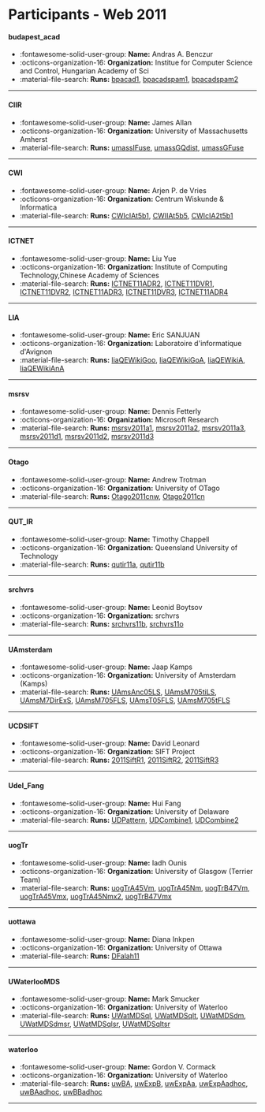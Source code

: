 # Participants - Web 2011 

#### budapest_acad
 - :fontawesome-solid-user-group: **Name:** Andras A. Benczur
 - :octicons-organization-16: **Organization:** Institue for Computer Science and Control, Hungarian Academy of Sci
 - :material-file-search: **Runs:** [bpacad1](./runs.md#bpacad1), [bpacadspam1](./runs.md#bpacadspam1), [bpacadspam2](./runs.md#bpacadspam2)

---
#### CIIR
 - :fontawesome-solid-user-group: **Name:** James Allan
 - :octicons-organization-16: **Organization:** University of Massachusetts Amherst
 - :material-file-search: **Runs:** [umassIFuse](./runs.md#umassifuse), [umassGQdist](./runs.md#umassgqdist), [umassGFuse](./runs.md#umassgfuse)

---
#### CWI
 - :fontawesome-solid-user-group: **Name:** Arjen P. de Vries
 - :octicons-organization-16: **Organization:** Centrum Wiskunde & Informatica
 - :material-file-search: **Runs:** [CWIcIAt5b1](./runs.md#cwiciat5b1), [CWIIAt5b5](./runs.md#cwiiat5b5), [CWIcIA2t5b1](./runs.md#cwicia2t5b1)

---
#### ICTNET
 - :fontawesome-solid-user-group: **Name:** Liu Yue
 - :octicons-organization-16: **Organization:** Institute of Computing Technology,Chinese Academy of Sciences
 - :material-file-search: **Runs:** [ICTNET11ADR2](./runs.md#ictnet11adr2), [ICTNET11DVR1](./runs.md#ictnet11dvr1), [ICTNET11DVR2](./runs.md#ictnet11dvr2), [ICTNET11ADR3](./runs.md#ictnet11adr3), [ICTNET11DVR3](./runs.md#ictnet11dvr3), [ICTNET11ADR4](./runs.md#ictnet11adr4)

---
#### LIA
 - :fontawesome-solid-user-group: **Name:** Eric SANJUAN
 - :octicons-organization-16: **Organization:** Laboratoire d'informatique d'Avignon
 - :material-file-search: **Runs:** [liaQEWikiGoo](./runs.md#liaqewikigoo), [liaQEWikiGoA](./runs.md#liaqewikigoa), [liaQEWikiA](./runs.md#liaqewikia), [liaQEWikiAnA](./runs.md#liaqewikiana)

---
#### msrsv
 - :fontawesome-solid-user-group: **Name:** Dennis Fetterly
 - :octicons-organization-16: **Organization:** Microsoft Research
 - :material-file-search: **Runs:** [msrsv2011a1](./runs.md#msrsv2011a1), [msrsv2011a2](./runs.md#msrsv2011a2), [msrsv2011a3](./runs.md#msrsv2011a3), [msrsv2011d1](./runs.md#msrsv2011d1), [msrsv2011d2](./runs.md#msrsv2011d2), [msrsv2011d3](./runs.md#msrsv2011d3)

---
#### Otago
 - :fontawesome-solid-user-group: **Name:** Andrew Trotman
 - :octicons-organization-16: **Organization:** University of OTago
 - :material-file-search: **Runs:** [Otago2011cnw](./runs.md#otago2011cnw), [Otago2011cn](./runs.md#otago2011cn)

---
#### QUT_IR
 - :fontawesome-solid-user-group: **Name:** Timothy Chappell
 - :octicons-organization-16: **Organization:** Queensland University of Technology
 - :material-file-search: **Runs:** [qutir11a](./runs.md#qutir11a), [qutir11b](./runs.md#qutir11b)

---
#### srchvrs
 - :fontawesome-solid-user-group: **Name:** Leonid Boytsov
 - :octicons-organization-16: **Organization:** srchvrs
 - :material-file-search: **Runs:** [srchvrs11b](./runs.md#srchvrs11b), [srchvrs11o](./runs.md#srchvrs11o)

---
#### UAmsterdam
 - :fontawesome-solid-user-group: **Name:** Jaap Kamps
 - :octicons-organization-16: **Organization:** University of Amsterdam (Kamps)
 - :material-file-search: **Runs:** [UAmsAnc05LS](./runs.md#uamsanc05ls), [UAmsM705tiLS](./runs.md#uamsm705tils), [UAmsM7DirExS](./runs.md#uamsm7direxs), [UAmsM705FLS](./runs.md#uamsm705fls), [UAmsT05FLS](./runs.md#uamst05fls), [UAmsM705tFLS](./runs.md#uamsm705tfls)

---
#### UCDSIFT
 - :fontawesome-solid-user-group: **Name:** David Leonard
 - :octicons-organization-16: **Organization:** SIFT Project
 - :material-file-search: **Runs:** [2011SiftR1](./runs.md#2011siftr1), [2011SiftR2](./runs.md#2011siftr2), [2011SiftR3](./runs.md#2011siftr3)

---
#### Udel_Fang
 - :fontawesome-solid-user-group: **Name:** Hui Fang
 - :octicons-organization-16: **Organization:** University of Delaware
 - :material-file-search: **Runs:** [UDPattern](./runs.md#udpattern), [UDCombine1](./runs.md#udcombine1), [UDCombine2](./runs.md#udcombine2)

---
#### uogTr
 - :fontawesome-solid-user-group: **Name:** Iadh Ounis
 - :octicons-organization-16: **Organization:** University of Glasgow  (Terrier Team)
 - :material-file-search: **Runs:** [uogTrA45Vm](./runs.md#uogtra45vm), [uogTrA45Nm](./runs.md#uogtra45nm), [uogTrB47Vm](./runs.md#uogtrb47vm), [uogTrA45Vmx](./runs.md#uogtra45vmx), [uogTrA45Nmx2](./runs.md#uogtra45nmx2), [uogTrB47Vmx](./runs.md#uogtrb47vmx)

---
#### uottawa
 - :fontawesome-solid-user-group: **Name:** Diana Inkpen
 - :octicons-organization-16: **Organization:** University of Ottawa
 - :material-file-search: **Runs:** [DFalah11](./runs.md#dfalah11)

---
#### UWaterlooMDS
 - :fontawesome-solid-user-group: **Name:** Mark Smucker
 - :octicons-organization-16: **Organization:** University of Waterloo
 - :material-file-search: **Runs:** [UWatMDSql](./runs.md#uwatmdsql), [UWatMDSqlt](./runs.md#uwatmdsqlt), [UWatMDSdm](./runs.md#uwatmdsdm), [UWatMDSdmsr](./runs.md#uwatmdsdmsr), [UWatMDSqlsr](./runs.md#uwatmdsqlsr), [UWatMDSqltsr](./runs.md#uwatmdsqltsr)

---
#### waterloo
 - :fontawesome-solid-user-group: **Name:** Gordon V. Cormack
 - :octicons-organization-16: **Organization:** University of Waterloo
 - :material-file-search: **Runs:** [uwBA](./runs.md#uwba), [uwExpB](./runs.md#uwexpb), [uwExpAa](./runs.md#uwexpaa), [uwExpAadhoc](./runs.md#uwexpaadhoc), [uwBAadhoc](./runs.md#uwbaadhoc), [uwBBadhoc](./runs.md#uwbbadhoc)

---
